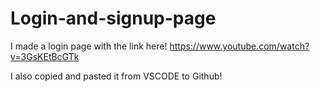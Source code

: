 # Login-and-signup-page
I made a login page with the link here!
 https://www.youtube.com/watch?v=3GsKEtBcGTk

I also copied and pasted it from VSCODE to Github!